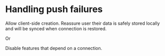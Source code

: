 # Handling push failures

Allow client-side creation. Reassure user their data is safely stored locally and will be synced when connection is restored.

Or

Disable features that depend on a connection.
